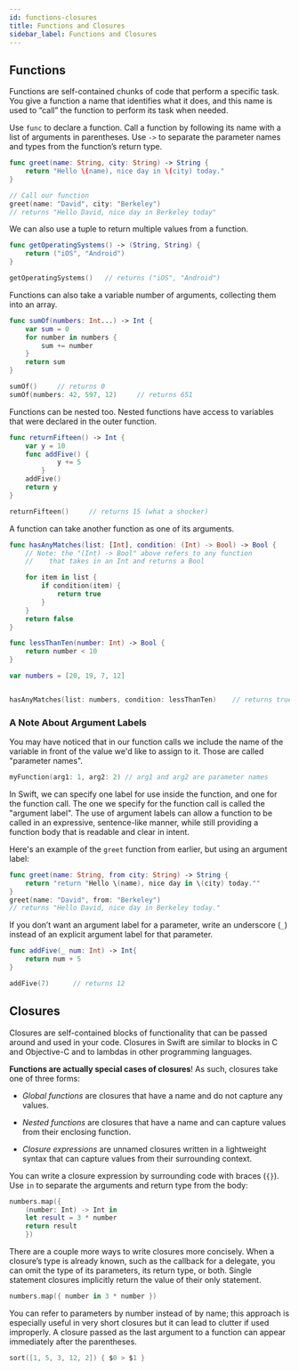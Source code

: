 ```yaml
---
id: functions-closures
title: Functions and Closures
sidebar_label: Functions and Closures
---
```


## Functions

Functions are self-contained chunks of code that perform a specific task. You give a function a name that identifies what it does, and this name is used to “call” the function to perform its task when needed.

Use `func` to declare a function. Call a function by following its name with a list of arguments in parentheses. Use `->` to separate the parameter names and types from the function’s return type.

```swift
func greet(name: String, city: String) -> String {
	return "Hello \(name), nice day in \(city) today."
}

// Call our function
greet(name: "David", city: "Berkeley")
// returns "Hello David, nice day in Berkeley today"
```

We can also use a tuple to return multiple values from a function.

```swift
func getOperatingSystems() -> (String, String) {
	return ("iOS", "Android")
}

getOperatingSystems() 	// returns ("iOS", "Android")
```

Functions can also take a variable number of arguments, collecting them into an array.

```swift
func sumOf(numbers: Int...) -> Int {
	var sum = 0
	for number in numbers {
		sum += number
	}
	return sum
}

sumOf() 	// returns 0
sumOf(numbers: 42, 597, 12) 	// returns 651
```

Functions can be nested too. Nested functions have access to variables that were declared in the outer function.

```swift
func returnFifteen() -> Int {
	var y = 10
	func addFive() {
			y += 5
		}
	addFive()
	return y
}

returnFifteen() 	// returns 15 (what a shocker)
```

A function can take another function as one of its arguments.

```swift
func hasAnyMatches(list: [Int], condition: (Int) -> Bool) -> Bool {
	// Note: the "(Int) -> Bool" above refers to any function
	//    that takes in an Int and returns a Bool

	for item in list {
		if condition(item) {
			return true
		}
	}
	return false
}

func lessThanTen(number: Int) -> Bool {
	return number < 10
}

var numbers = [20, 19, 7, 12]


hasAnyMatches(list: numbers, condition: lessThanTen)  	// returns true
```

### A Note About Argument Labels

You may have noticed that in our function calls we include the name of the variable in front of the value we'd like to assign to it. Those are called "parameter names".

```swift
myFunction(arg1: 1, arg2: 2) // arg1 and arg2 are parameter names
```

In Swift, we can specify one label for use inside the function, and one for the function call. The one we specify for the function call is called the "argument label". The use of argument labels can allow a function to be called in an expressive, sentence-like manner, while still providing a function body that is readable and clear in intent.

Here's an example of the `greet` function from earlier, but using an argument label:

```swift
func greet(name: String, from city: String) -> String {
    return "return "Hello \(name), nice day in \(city) today.""
}
greet(name: "David", from: "Berkeley")
// returns "Hello David, nice day in Berkeley today."
```

If you don’t want an argument label for a parameter, write an underscore (`_`) instead of an explicit argument label for that parameter.

```swift
func addFive(_ num: Int) -> Int{
	return num + 5
}

addFive(7) 		// returns 12
```

## Closures

Closures are self-contained blocks of functionality that can be passed around and used in your code. Closures in Swift are similar to blocks in C and Objective-C and to lambdas in other programming languages. 

**Functions are actually special cases of closures**! As such, closures take one of three forms:

- *Global functions* are closures that have a name and do not capture any values.

- *Nested functions* are closures that have a name and can capture values from their enclosing function.

- *Closure expressions* are unnamed closures written in a lightweight syntax that can capture values from their surrounding context.

You can write a closure expression by surrounding code with braces (`{}`). Use `in` to separate the arguments and return type from the body:

```swift
numbers.map({
	(number: Int) -> Int in
	let result = 3 * number
	return result
	})
```

There are a couple more ways to write closures more concisely. When a closure’s type is already known, such as the callback for a delegate, you can omit the type of its parameters, its return type, or both. Single statement
closures implicitly return the value of their only statement.

```swift
numbers.map({ number in 3 * number })
```

You can refer to parameters by number instead of by name; this approach is especially useful in very short closures but it can lead to clutter if used improperly. A closure passed as the last argument to a function can appear immediately after the parentheses.

```swift
sort([1, 5, 3, 12, 2]) { $0 > $1 }
```